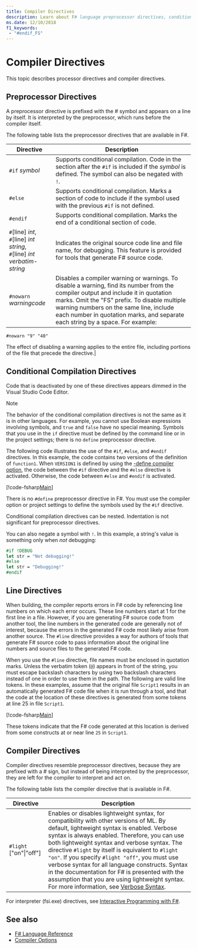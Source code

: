 ```yaml
---
title: Compiler Directives
description: Learn about F# language preprocessor directives, conditional compilation directives, line directives, and compiler directives.
ms.date: 12/10/2018
f1_keywords:
 - "#endif_FS"
---
```

# Compiler Directives

This topic describes processor directives and compiler directives.

## Preprocessor Directives

A preprocessor directive is prefixed with the # symbol and appears on a line by itself. It is interpreted by the preprocessor, which runs before the compiler itself.

The following table lists the preprocessor directives that are available in F#.

|Directive|Description|
|---------|-----------|
|`#if` *symbol*|Supports conditional compilation. Code in the section after the `#if` is included if the *symbol* is defined. The symbol can also be negated with `!`.|
|`#else`|Supports conditional compilation. Marks a section of code to include if the symbol used with the previous `#if` is not defined.|
|`#endif`|Supports conditional compilation. Marks the end of a conditional section of code.|
|`#`[line] *int*,<br/>`#`[line] *int* *string*,<br/>`#`[line] *int* *verbatim-string*|Indicates the original source code line and file name, for debugging. This feature is provided for tools that generate F# source code.|
|`#nowarn` *warningcode*|Disables a compiler warning or warnings. To disable a warning, find its number from the compiler output and include it in quotation marks. Omit the "FS" prefix. To disable multiple warning numbers on the same line, include each number in quotation marks, and separate each string by a space. For example:

`#nowarn "9" "40"`

The effect of disabling a warning applies to the entire file, including portions of the file that precede the directive.|

## Conditional Compilation Directives

Code that is deactivated by one of these directives appears dimmed in the Visual Studio Code Editor.

> [!NOTE]
> The behavior of the conditional compilation directives is not the same as it is in other languages. For example, you cannot use Boolean expressions involving symbols, and `true` and `false` have no special meaning. Symbols that you use in the `if` directive must be defined by the command line or in the project settings; there is no `define` preprocessor directive.

The following code illustrates the use of the `#if`, `#else`, and `#endif` directives. In this example, the code contains two versions of the definition of `function1`. When `VERSION1` is defined by using the [-define compiler option](./compiler-options.md), the code between the `#if` directive and the `#else` directive is activated. Otherwise, the code between `#else` and `#endif` is activated.

[!code-fsharp[Main](~/samples/snippets/fsharp/lang-ref-2/snippet7301.fs)]

There is no `#define` preprocessor directive in F#. You must use the compiler option or project settings to define the symbols used by the `#if` directive.

Conditional compilation directives can be nested. Indentation is not significant for preprocessor directives.

You can also negate a symbol with `!`. In this example, a string's value is something only when _not_ debugging:

```fsharp
#if !DEBUG
let str = "Not debugging!"
#else
let str = "Debugging!"
#endif
```

## Line Directives

When building, the compiler reports errors in F# code by referencing line numbers on which each error occurs. These line numbers start at 1 for the first line in a file. However, if you are generating F# source code from another tool, the line numbers in the generated code are generally not of interest, because the errors in the generated F# code most likely arise from another source. The `#line` directive provides a way for authors of tools that generate F# source code to pass information about the original line numbers and source files to the generated F# code.

When you use the `#line` directive, file names must be enclosed in quotation marks. Unless the verbatim token (`@`) appears in front of the string, you must escape backslash characters by using two backslash characters instead of one in order to use them in the path. The following are valid line tokens. In these examples, assume that the original file `Script1` results in an automatically generated F# code file when it is run through a tool, and that the code at the location of these directives is generated from some tokens at line 25 in file `Script1`.

[!code-fsharp[Main](~/samples/snippets/fsharp/lang-ref-2/snippet7303.fs)]

These tokens indicate that the F# code generated at this location is derived from some constructs at or near line `25` in `Script1`.

## Compiler Directives

Compiler directives resemble preprocessor directives, because they are prefixed with a # sign, but instead of being interpreted by the preprocessor, they are left for the compiler to interpret and act on.

The following table lists the compiler directive that is available in F#.

|Directive|Description|
|---------|-----------|
|`#light` ["on"&#124;"off"]|Enables or disables lightweight syntax, for compatibility with other versions of ML. By default, lightweight syntax is enabled. Verbose syntax is always enabled. Therefore, you can use both lightweight syntax and verbose syntax. The directive `#light` by itself is equivalent to `#light "on"`. If you specify `#light "off"`, you must use verbose syntax for all language constructs. Syntax in the documentation for F# is presented with the assumption that you are using lightweight syntax. For more information, see [Verbose Syntax](verbose-syntax.md).|

For interpreter (fsi.exe) directives, see [Interactive Programming with F#](/dotnet/fsharp/tools/fsharp-interactive).

## See also

- [F# Language Reference](index.md)
- [Compiler Options](compiler-options.md)
